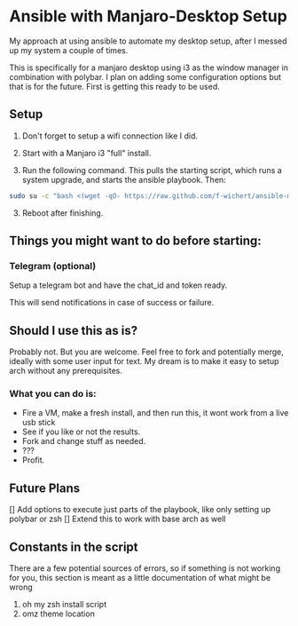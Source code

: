 # Ansible with Manjaro-Desktop Setup
My approach at using ansible to automate my desktop setup, after I messed up my system a couple of times.

This is specifically for a manjaro desktop using i3 as the window manager in combination with polybar. I plan on adding some configuration options but that is for the future. First is getting this ready to be used.


## Setup
1. Don't forget to setup a wifi connection like I did.

2. Start with a Manjaro i3 "full" install.

3. Run the following command. This pulls the starting script, which runs a system upgrade, and starts the ansible playbook.
Then:
```bash
sudo su -c "bash <(wget -qO- https://raw.github.com/f-wichert/ansible-manjaro-desktop/main/start.sh)" root
```

3. Reboot after finishing.


## Things you might want to do before starting:

### Telegram (optional)
Setup a telegram bot and have the chat_id and token ready.

This will send notifications in case of success or failure.


## Should I use this as is?
Probably not. But you are welcome. Feel free to fork and potentially merge, ideally with some user input for text. My dream is to make it easy to setup arch without any prerequisites.


### What you can do is:
- Fire a VM, make a fresh install, and then run this, it wont work from a live usb stick
- See if you like or not the results.
- Fork and change stuff as needed.
- ???
- Profit.


## Future Plans
[] Add options to execute just parts of the playbook, like only setting up polybar or zsh
[] Extend this to work with base arch as well


## Constants in the script
There are a few potential sources of errors, so if something is not working for you, this section is meant as a little documentation of what might be wrong

1. oh my zsh install script
2. omz theme location